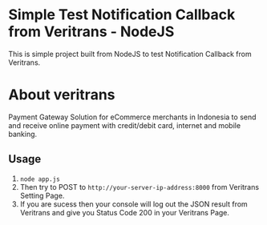 # Simple Test Notification Callback from Veritrans - NodeJS
This is simple project built from NodeJS to test Notification Callback from Veritrans.

# About veritrans
Payment Gateway Solution for eCommerce merchants in Indonesia to send and receive online payment with credit/debit card, internet and mobile banking.

## Usage
1. `node app.js` <br />
2. Then try to POST to `http://your-server-ip-address:8000` from Veritrans Setting Page. <br />
3. If you are sucess then your console will log out the JSON result from Veritrans and give you Status Code 200 in your Veritrans Page.




